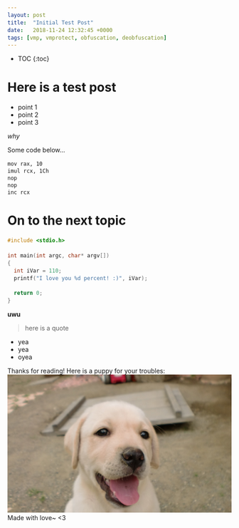 ```yaml
---
layout: post
title:  "Initial Test Post"
date:   2018-11-24 12:32:45 +0000
tags: [vmp, vmprotect, obfuscation, deobfuscation]
---
```


* TOC
{:toc}

# Here is a test post
  - point 1
  - point 2
  - point 3
  
*why*

Some code below...
```x86asm
mov rax, 10
imul rcx, 1Ch
nop
nop
inc rcx
```

# On to the next topic

```cpp
#include <stdio.h>

int main(int argc, char* argv[])
{
  int iVar = 110;
  printf("I love you %d percent! :)", iVar);
  
  return 0;
}
```

**uwu**

>here is
>a quote

  - yea
  - yea
  - oyea

Thanks for reading! Here is a puppy for your troubles:
![cute puppy uwu](/assets/puppy.jpg)
Made with love~
<3
